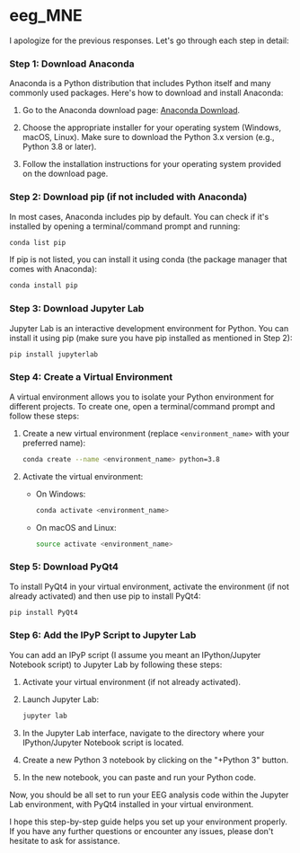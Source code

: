 # eeg_MNE
I apologize for the previous responses. Let's go through each step in detail:

### Step 1: Download Anaconda

Anaconda is a Python distribution that includes Python itself and many commonly used packages. Here's how to download and install Anaconda:

1. Go to the Anaconda download page: [Anaconda Download](https://www.anaconda.com/products/individual).

2. Choose the appropriate installer for your operating system (Windows, macOS, Linux). Make sure to download the Python 3.x version (e.g., Python 3.8 or later).

3. Follow the installation instructions for your operating system provided on the download page.

### Step 2: Download pip (if not included with Anaconda)

In most cases, Anaconda includes pip by default. You can check if it's installed by opening a terminal/command prompt and running:

```bash
conda list pip
```

If pip is not listed, you can install it using conda (the package manager that comes with Anaconda):

```bash
conda install pip
```

### Step 3: Download Jupyter Lab

Jupyter Lab is an interactive development environment for Python. You can install it using pip (make sure you have pip installed as mentioned in Step 2):

```bash
pip install jupyterlab
```

### Step 4: Create a Virtual Environment

A virtual environment allows you to isolate your Python environment for different projects. To create one, open a terminal/command prompt and follow these steps:

1. Create a new virtual environment (replace `<environment_name>` with your preferred name):

   ```bash
   conda create --name <environment_name> python=3.8
   ```

2. Activate the virtual environment:

   - On Windows:

     ```bash
     conda activate <environment_name>
     ```

   - On macOS and Linux:

     ```bash
     source activate <environment_name>
     ```

### Step 5: Download PyQt4

To install PyQt4 in your virtual environment, activate the environment (if not already activated) and then use pip to install PyQt4:

```bash
pip install PyQt4
```

### Step 6: Add the IPyP Script to Jupyter Lab

You can add an IPyP script (I assume you meant an IPython/Jupyter Notebook script) to Jupyter Lab by following these steps:

1. Activate your virtual environment (if not already activated).

2. Launch Jupyter Lab:

   ```bash
   jupyter lab
   ```

3. In the Jupyter Lab interface, navigate to the directory where your IPython/Jupyter Notebook script is located.

4. Create a new Python 3 notebook by clicking on the "+Python 3" button.

5. In the new notebook, you can paste and run your Python code.

Now, you should be all set to run your EEG analysis code within the Jupyter Lab environment, with PyQt4 installed in your virtual environment.

I hope this step-by-step guide helps you set up your environment properly. If you have any further questions or encounter any issues, please don't hesitate to ask for assistance.
